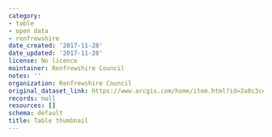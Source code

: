 ```yaml
---
category:
- table
- open data
- renfrewshire
date_created: '2017-11-28'
date_updated: '2017-11-28'
license: No licence
maintainer: Renfrewshire Council
notes: ''
organization: Renfrewshire Council
original_dataset_link: https://www.arcgis.com/home/item.html?id=2a8c3cedfd514d9b9545b3906d7bc4bc
records: null
resources: []
schema: default
title: Table thumbnail
---
```

